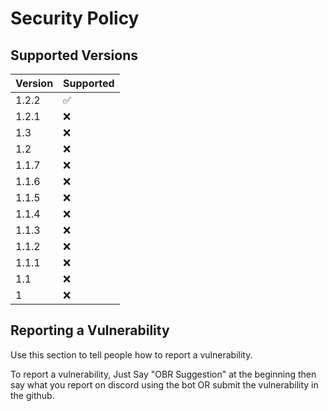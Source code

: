 # Security Policy

## Supported Versions

| Version | Supported          |
| ------- | ------------------ |
| 1.2.2   | :white_check_mark: |
| 1.2.1   | :x: |
| 1.3     | :x:                |
| 1.2     | :x:                |
| 1.1.7   | :x:                |
| 1.1.6   | :x:                |
| 1.1.5   | :x:                |
| 1.1.4   | :x:                |
| 1.1.3   | :x:                |
| 1.1.2   | :x:                |
| 1.1.1   | :x:                |
| 1.1     | :x:                |
| 1       | :x:                |

## Reporting a Vulnerability

Use this section to tell people how to report a vulnerability.

To report a vulnerability, Just Say "OBR Suggestion" at the beginning then say what you report on discord using the bot OR submit the vulnerability in the github.
